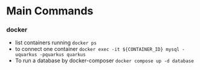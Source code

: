 # Main Commands

### docker
 - list containers running ```docker ps```
 - to connect one container ```docker exec -it ${CONTAINER_ID} mysql -uquarkus -pquarkus quarkus```
 - To run a database by docker-composer ```docker compose up -d database```